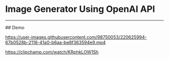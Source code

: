 # Image Generator Using OpenAI API
<hr>
## Demo

https://user-images.githubusercontent.com/98750053/220625994-67b0528b-2118-41a0-b6aa-be8f363594e9.mp4

https://clipchamp.com/watch/KRphkLOW1Sh
